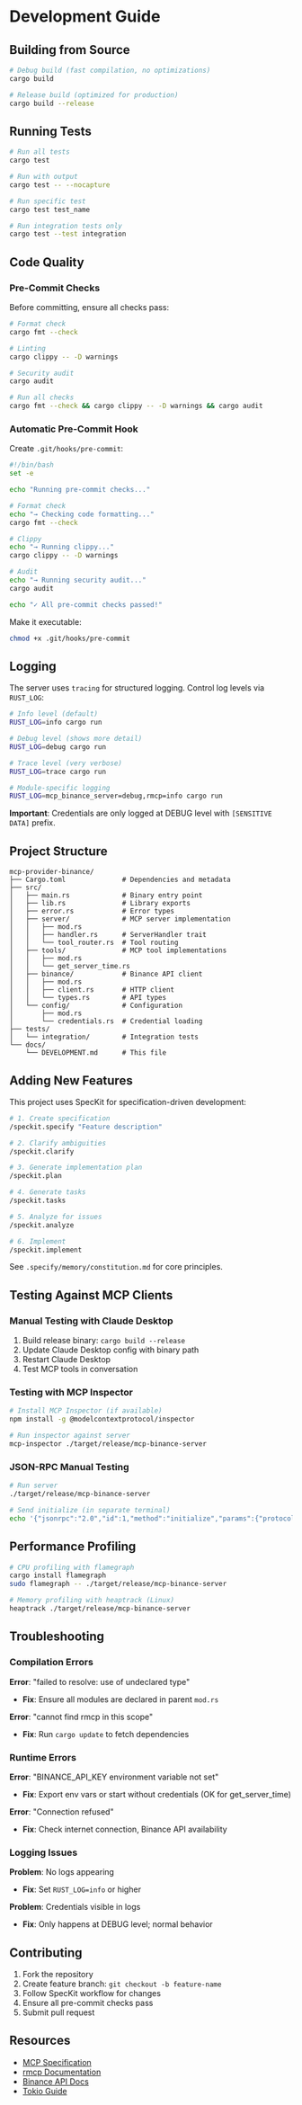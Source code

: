 # Development Guide

## Building from Source

```bash
# Debug build (fast compilation, no optimizations)
cargo build

# Release build (optimized for production)
cargo build --release
```

## Running Tests

```bash
# Run all tests
cargo test

# Run with output
cargo test -- --nocapture

# Run specific test
cargo test test_name

# Run integration tests only
cargo test --test integration
```

## Code Quality

### Pre-Commit Checks

Before committing, ensure all checks pass:

```bash
# Format check
cargo fmt --check

# Linting
cargo clippy -- -D warnings

# Security audit
cargo audit

# Run all checks
cargo fmt --check && cargo clippy -- -D warnings && cargo audit
```

### Automatic Pre-Commit Hook

Create `.git/hooks/pre-commit`:

```bash
#!/bin/bash
set -e

echo "Running pre-commit checks..."

# Format check
echo "→ Checking code formatting..."
cargo fmt --check

# Clippy
echo "→ Running clippy..."
cargo clippy -- -D warnings

# Audit
echo "→ Running security audit..."
cargo audit

echo "✓ All pre-commit checks passed!"
```

Make it executable:
```bash
chmod +x .git/hooks/pre-commit
```

## Logging

The server uses `tracing` for structured logging. Control log levels via `RUST_LOG`:

```bash
# Info level (default)
RUST_LOG=info cargo run

# Debug level (shows more detail)
RUST_LOG=debug cargo run

# Trace level (very verbose)
RUST_LOG=trace cargo run

# Module-specific logging
RUST_LOG=mcp_binance_server=debug,rmcp=info cargo run
```

**Important**: Credentials are only logged at DEBUG level with `[SENSITIVE DATA]` prefix.

## Project Structure

```
mcp-provider-binance/
├── Cargo.toml              # Dependencies and metadata
├── src/
│   ├── main.rs             # Binary entry point
│   ├── lib.rs              # Library exports
│   ├── error.rs            # Error types
│   ├── server/             # MCP server implementation
│   │   ├── mod.rs
│   │   ├── handler.rs      # ServerHandler trait
│   │   └── tool_router.rs  # Tool routing
│   ├── tools/              # MCP tool implementations
│   │   ├── mod.rs
│   │   └── get_server_time.rs
│   ├── binance/            # Binance API client
│   │   ├── mod.rs
│   │   ├── client.rs       # HTTP client
│   │   └── types.rs        # API types
│   └── config/             # Configuration
│       ├── mod.rs
│       └── credentials.rs  # Credential loading
├── tests/
│   └── integration/        # Integration tests
└── docs/
    └── DEVELOPMENT.md      # This file
```

## Adding New Features

This project uses SpecKit for specification-driven development:

```bash
# 1. Create specification
/speckit.specify "Feature description"

# 2. Clarify ambiguities
/speckit.clarify

# 3. Generate implementation plan
/speckit.plan

# 4. Generate tasks
/speckit.tasks

# 5. Analyze for issues
/speckit.analyze

# 6. Implement
/speckit.implement
```

See `.specify/memory/constitution.md` for core principles.

## Testing Against MCP Clients

### Manual Testing with Claude Desktop

1. Build release binary: `cargo build --release`
2. Update Claude Desktop config with binary path
3. Restart Claude Desktop
4. Test MCP tools in conversation

### Testing with MCP Inspector

```bash
# Install MCP Inspector (if available)
npm install -g @modelcontextprotocol/inspector

# Run inspector against server
mcp-inspector ./target/release/mcp-binance-server
```

### JSON-RPC Manual Testing

```bash
# Run server
./target/release/mcp-binance-server

# Send initialize (in separate terminal)
echo '{"jsonrpc":"2.0","id":1,"method":"initialize","params":{"protocolVersion":"2024-11-05","capabilities":{},"clientInfo":{"name":"Test","version":"1.0.0"}}}' | ./target/release/mcp-binance-server
```

## Performance Profiling

```bash
# CPU profiling with flamegraph
cargo install flamegraph
sudo flamegraph -- ./target/release/mcp-binance-server

# Memory profiling with heaptrack (Linux)
heaptrack ./target/release/mcp-binance-server
```

## Troubleshooting

### Compilation Errors

**Error**: "failed to resolve: use of undeclared type"
- **Fix**: Ensure all modules are declared in parent `mod.rs`

**Error**: "cannot find rmcp in this scope"
- **Fix**: Run `cargo update` to fetch dependencies

### Runtime Errors

**Error**: "BINANCE_API_KEY environment variable not set"
- **Fix**: Export env vars or start without credentials (OK for get_server_time)

**Error**: "Connection refused"
- **Fix**: Check internet connection, Binance API availability

### Logging Issues

**Problem**: No logs appearing
- **Fix**: Set `RUST_LOG=info` or higher

**Problem**: Credentials visible in logs
- **Fix**: Only happens at DEBUG level; normal behavior

## Contributing

1. Fork the repository
2. Create feature branch: `git checkout -b feature-name`
3. Follow SpecKit workflow for changes
4. Ensure all pre-commit checks pass
5. Submit pull request

## Resources

- [MCP Specification](https://spec.modelcontextprotocol.io/)
- [rmcp Documentation](https://docs.rs/rmcp)
- [Binance API Docs](https://binance-docs.github.io/apidocs/spot/en/)
- [Tokio Guide](https://tokio.rs/tokio/tutorial)
